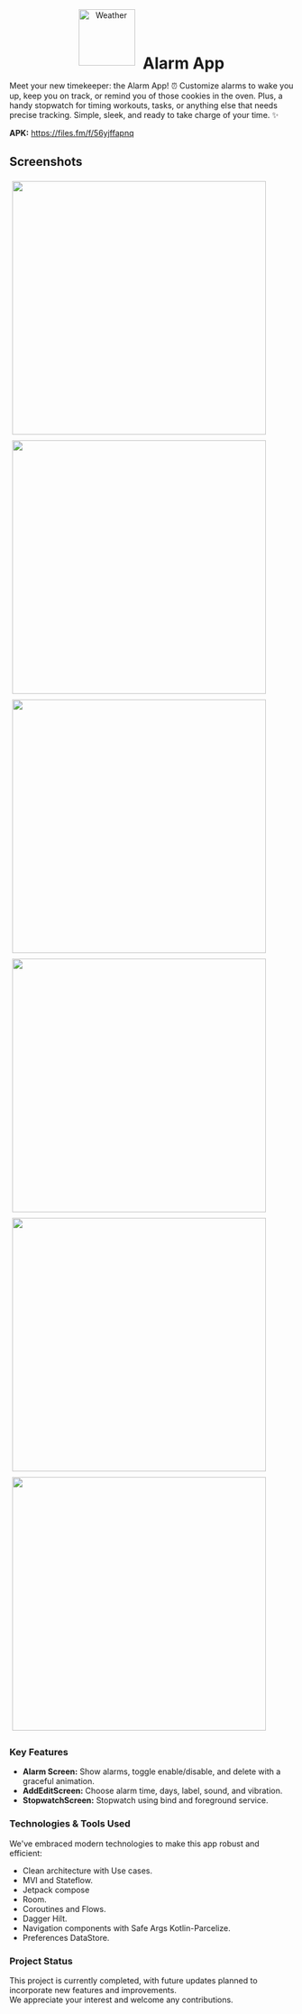 <div align="center">  
  <img src="https://i.imgur.com/lDFeoWJ.png" alt="Weather" style="width: 100px; height: 100px; object-fit: contain; margin-right: 10px;">  
 <h1 style="display: inline-block; margin: 0; vertical-align: middle;">Alarm App</h1>  
</div>  


Meet your new timekeeper: the Alarm App! ⏰ Customize alarms to wake you up, keep you on track, or remind you of those cookies in the oven. 
Plus, a handy stopwatch for timing workouts, tasks, or anything else that needs precise tracking. Simple, sleek, and ready to take charge of your time. ✨

**APK:** https://files.fm/f/56yjffapnq

## Screenshots
<div style="display:flex; flex-wrap:wrap;">
  <img src="https://i.imgur.com/6BQa0hl.gif" style="flex:1; margin:5px;" height="450">
  <img src="https://i.imgur.com/xzq4GYI.gif" style="flex:1; margin:5px;" height="450">
  <img src="https://i.imgur.com/lnyqM3R.png" style="flex:1; margin:5px;" height="450">
  <img src="https://i.imgur.com/kyG0YuP.gif" style="flex:1; margin:5px;" height="450">
  <img src="https://i.imgur.com/vYGHOda.gif" style="flex:1; margin:5px;" height="450">
  <img src="https://i.imgur.com/uu0cIIs.gif" style="flex:1; margin:5px;" height="450">
</div>



### Key Features
  - **Alarm Screen:** Show alarms, toggle enable/disable, and delete with a graceful animation.
  - **AddEditScreen:** Choose alarm time, days, label, sound, and vibration.
  - **StopwatchScreen:** Stopwatch using bind and foreground service.

### Technologies & Tools Used

We've embraced modern technologies to make this app robust and efficient:

- Clean architecture with Use cases.
- MVI and Stateflow.
- Jetpack compose
- Room.
- Coroutines and Flows.
- Dagger Hilt.
- Navigation components with Safe Args Kotlin-Parcelize.
- Preferences DataStore.

### Project Status

This project is currently completed, with future updates planned to incorporate new features and improvements.\
We appreciate your interest and welcome any contributions.
